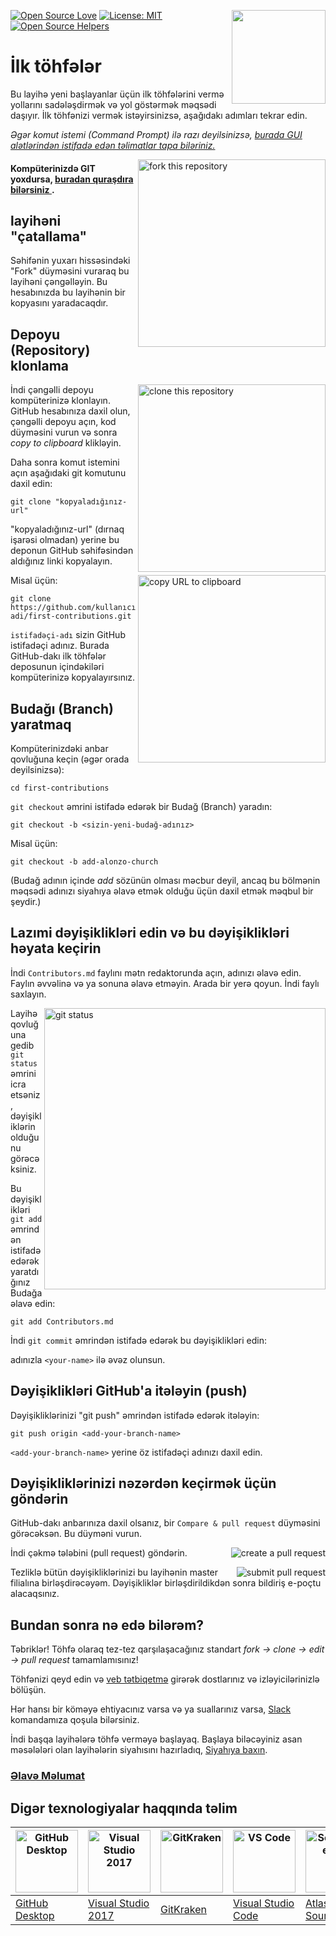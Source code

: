 [![Open Source Love](https://badges.frapsoft.com/os/v1/open-source.svg?v=103)](https://github.com/ellerbrock/open-source-badges/)
[<img align="right" width="150" src="https://firstcontributions.github.io/assets/Readme/join-slack-team.png">](https://join.slack.com/t/firstcontributors/shared_invite/enQtNjkxNzQwNzA2MTMwLTVhMWJjNjg2ODRlNWZhNjIzYjgwNDIyZWYwZjhjYTQ4OTBjMWM0MmFhZDUxNzBiYzczMGNiYzcxNjkzZDZlMDM)
[![License: MIT](https://img.shields.io/badge/License-MIT-green.svg)](https://opensource.org/licenses/MIT)
[![Open Source Helpers](https://www.codetriage.com/roshanjossey/first-contributions/badges/users.svg)](https://www.codetriage.com/roshanjossey/first-contributions)

# İlk töhfələr

Bu layihə yeni başlayanlar üçün ilk töhfələrini vermə yollarını sadələşdirmək və yol göstərmək məqsədi daşıyır. İlk töhfənizi vermək istəyirsinizsə, aşağıdakı adımları tekrar edin.

_Əgər komut istemi (Command Prompt) ilə razı deyilsinizsə, [burada GUI alətlərindən istifadə edən təlimatlar tapa biləriniz.](#Digər-texnologiyalar-haqqında-təlim )_

<img align="right" width="300" src="https://firstcontributions.github.io/assets/Readme/fork.png" alt="fork this repository" />

#### Kompüterinizdə GIT yoxdursa, [buradan quraşdıra bilərsiniz ](https://help.github.com/articles/set-up-git/).

## layihəni "çatallama"

Səhifənin yuxarı hissəsindəki "Fork" düyməsini vuraraq bu layihəni çəngəlləyin.
Bu hesabınızda bu layihənin bir kopyasını yaradacaqdır.

## Depoyu (Repository) klonlama

<img align="right" width="300" src="https://firstcontributions.github.io/assets/Readme/clone.png" alt="clone this repository" />

İndi çəngəlli depoyu kompüterinizə klonlayın. GitHub hesabınıza daxil olun, çəngəlli depoyu açın, kod düyməsini vurun və sonra _copy to clipboard_ klikləyin.

Daha sonra komut istemini açın aşağıdaki git komutunu daxil edin:

```
git clone "kopyaladığınız-url"
```
"kopyaladığınız-url" (dırnaq işarəsi olmadan) yerine bu deponun GitHub səhifəsindən aldığınız linki kopyalayın.

<img align="right" width="300" src="https://firstcontributions.github.io/assets/Readme/copy-to-clipboard.png" alt="copy URL to clipboard" />

Misal üçün:
```
git clone https://github.com/kullanıcı-adi/first-contributions.git
```
`istifadəçi-adı` sizin GitHub istifadəçi adınız. Burada GitHub-dakı ilk töhfələr deposunun içindəkiləri kompüterinizə kopyalayırsınız.

## Budağı (Branch) yaratmaq

Kompüterinizdəki anbar qovluğuna keçin (əgər orada deyilsinizsə):

```
cd first-contributions
```
`git checkout` əmrini istifadə edərək bir Budağ (Branch) yaradın:
```
git checkout -b <sizin-yeni-budağ-adınız>
```

Misal üçün:
```
git checkout -b add-alonzo-church
```
(Budağ adının içinde *add* sözünün olması məcbur deyil, ancaq bu bölmənin məqsədi adınızı siyahıya əlavə etmək olduğu üçün daxil etmək məqbul bir şeydir.)

## Lazımi dəyişiklikləri edin və bu dəyişiklikləri həyata keçirin

İndi `Contributors.md` faylını mətn redaktorunda açın, adınızı əlavə edin. Faylın əvvəlinə və ya sonuna əlavə etməyin. Arada bir yerə qoyun. İndi faylı saxlayın.

<img align="right" width="450" src="https://firstcontributions.github.io/assets/Readme/git-status.png" alt="git status" />

Layihə qovluğuna gedib `git status` əmrini icra etsəniz, dəyişikliklərin olduğunu görəcəksiniz.

Bu dəyişiklikləri `git add` əmrindən istifadə edərək yaratdığınız Budağa əlavə edin:

```
git add Contributors.md
```

İndi `git commit` əmrindən istifadə edərək bu dəyişiklikləri edin:

adınızla `<your-name>` ilə əvəz olunsun.

## Dəyişiklikləri GitHub'a itələyin (push)

Dəyişikliklərinizi "git push" əmrindən istifadə edərək itələyin:


```
git push origin <add-your-branch-name>
```

`<add-your-branch-name>` yerine öz istifadəçi adınızı daxil edin.

## Dəyişikliklərinizi nəzərdən keçirmək üçün göndərin

GitHub-dakı anbarınıza daxil olsanız, bir `Compare & pull request` düyməsini görəcəksən. Bu düyməni vurun.

<img style="float: right;" src="https://firstcontributions.github.io/assets/Readme/compare-and-pull.png" alt="create a pull request" />

İndi çəkmə tələbini (pull request) göndərin.

<img style="float: right;" src="https://firstcontributions.github.io/assets/Readme/submit-pull-request.png" alt="submit pull request" />

Tezliklə bütün dəyişikliklərinizi bu layihənin master filialına birləşdirəcəyəm. Dəyişikliklər birləşdirildikdən sonra bildiriş e-poçtu alacaqsınız.

## Bundan sonra nə edə bilərəm?

Təbriklər! Töhfə olaraq tez-tez qarşılaşacağınız standart _fork -> clone -> edit -> pull request_ tamamlamısınız!

Töhfənizi qeyd edin və [veb tətbiqetmə](https://firstcontributions.github.io/#social-share) girərək dostlarınız və izləyicilərinizlə bölüşün.

Hər hansı bir köməyə ehtiyacınız varsa və ya suallarınız varsa, [Slack](https://join.slack.com/t/firstcontributors/shared_invite/zt-iywfifau-_aMtdwTjBoMzQqzW8~YUUA) komandamıza qoşula bilərsiniz.

İndi başqa layihələrə töhfə verməyə başlayaq. Başlaya biləcəyiniz asan məsələləri olan layihələrin siyahısını hazırladıq, [Siyahıya baxın](https://firstcontributions.github.io/#project-list).

### [Əlavə Məlumat](additional-material/git_workflow_scenarios/additional-material.md)

## Digər texnologiyalar haqqında təlim

| <a href="gui-tool-tutorials/github-desktop-tutorial.md"><img alt="GitHub Desktop" src="https://desktop.github.com/images/desktop-icon.svg" width="100"></a> | <a href="gui-tool-tutorials/github-windows-vs2017-tutorial.md"><img alt="Visual Studio 2017" src="https://upload.wikimedia.org/wikipedia/commons/c/cd/Visual_Studio_2017_Logo.svg" width="100"></a> | <a href="gui-tool-tutorials/gitkraken-tutorial.md"><img alt="GitKraken" src="https://firstcontributions.github.io/assets/Readme/gk-icon.png" width="100"></a> | <a href="gui-tool-tutorials/github-windows-vs-code-tutorial.md"><img alt="VS Code" src="https://upload.wikimedia.org/wikipedia/commons/2/2d/Visual_Studio_Code_1.18_icon.svg" width=100></a> | <a href="gui-tool-tutorials/sourcetree-macos-tutorial.md"><img alt="Sourcetree App" src="https://wac-cdn.atlassian.com/dam/jcr:81b15cde-be2e-4f4a-8af7-9436f4a1b431/Sourcetree-icon-blue.svg" width=100></a> | <a href="gui-tool-tutorials/github-windows-intellij-tutorial.md"><img alt="IntelliJ IDEA" src="https://upload.wikimedia.org/wikipedia/commons/thumb/9/9c/IntelliJ_IDEA_Icon.svg/512px-IntelliJ_IDEA_Icon.svg.png" width=100></a> |
| ----------------------------------------------------------------------------------------------------------------------------------------------------------- | --------------------------------------------------------------------------------------------------------------------------------------------------------------------------------------------------- | ------------------------------------------------------------------------------------------------------------------- | -------------------------------------------------------------------------------------------------------------------------------------------------------------------------------------------- | ------------------------------------------------------------------------------------------------------------------------------------------------------------------------------------------------------------ | ----------------------------------------------------------------------------------------------------------------------------------------------------------------------------------------- |
| [GitHub Desktop](gui-tool-tutorials/github-desktop-tutorial.md)                                                                                             | [Visual Studio 2017](gui-tool-tutorials/github-windows-vs2017-tutorial.md)                                                                                                                          | [GitKraken](gui-tool-tutorials/gitkraken-tutorial.md)                                                               | [Visual Studio Code](gui-tool-tutorials/github-windows-vs-code-tutorial.md)                                                                                                                  | [Atlassian Sourcetree](gui-tool-tutorials/sourcetree-macos-tutorial.md)                                                                                                                                      | [IntelliJ IDEA](gui-tool-tutorials/github-windows-intellij-tutorial.md)                                                                                                                   |

